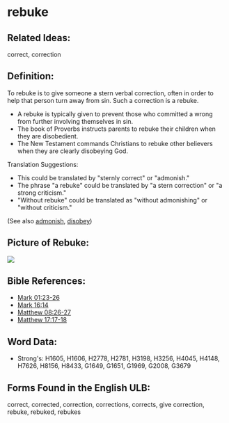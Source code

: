 # rebuke

## Related Ideas:

correct, correction

## Definition:

To rebuke is to give someone a stern verbal correction, often in order to help that person turn away from sin. Such a correction is a rebuke.

* A rebuke is typically given to prevent those who committed a wrong from further involving themselves in sin.
* The book of Proverbs instructs parents to rebuke their children when they are disobedient.
* The New Testament commands Christians to rebuke other believers when they are clearly disobeying God.

Translation Suggestions:

* This could be translated by "sternly correct" or "admonish."
* The phrase "a rebuke" could be translated by "a stern correction" or "a strong criticism."
* "Without rebuke" could be translated as "without admonishing" or "without criticism."

(See also [admonish](../other/admonish.md), [disobey](../other/disobey.md))

## Picture of Rebuke:

<a href="https://content.bibletranslationtools.org/WycliffeAssociates/en_tw/raw/branch/master/PNGs/r/Rebuke.png"><img src="https://content.bibletranslationtools.org/WycliffeAssociates/en_tw/raw/branch/master/PNGs/r/Rebuke.png" ></a>

## Bible References:

* [Mark 01:23-26](rc://en/tn/help/mrk/01/23)
* [Mark 16:14](rc://en/tn/help/mrk/16/14)
* [Matthew 08:26-27](rc://en/tn/help/mat/08/26)
* [Matthew 17:17-18](rc://en/tn/help/mat/17/17)

## Word Data:

* Strong's: H1605, H1606, H2778, H2781, H3198, H3256, H4045, H4148, H7626, H8156, H8433, G1649, G1651, G1969, G2008, G3679

## Forms Found in the English ULB:

correct, corrected, correction, corrections, corrects, give correction, rebuke, rebuked, rebukes


